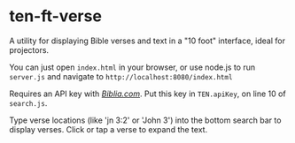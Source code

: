ten-ft-verse
============

A utility for displaying Bible verses and text in a "10 foot" interface, ideal for projectors.

You can just open `index.html` in your browser, or use node.js to run `server.js` and navigate to `http://localhost:8080/index.html`

Requires an API key with *[Biblia.com](www.biblia.com)*. Put this key in `TEN.apiKey`, on line 10 of `search.js`.

Type verse locations (like 'jn 3:2' or 'John 3') into the bottom search bar to display verses. Click or tap a verse to expand the text.